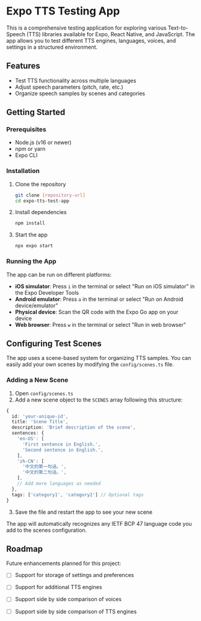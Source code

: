 # Expo TTS Testing App

This is a comprehensive testing application for exploring various Text-to-Speech (TTS) libraries available for Expo, React Native, and JavaScript. The app allows you to test different TTS engines, languages, voices, and settings in a structured environment.

## Features

- Test TTS functionality across multiple languages
- Adjust speech parameters (pitch, rate, etc.)
- Organize speech samples by scenes and categories

## Getting Started

### Prerequisites

- Node.js (v16 or newer)
- npm or yarn
- Expo CLI

### Installation

1. Clone the repository

   ```bash
   git clone [repository-url]
   cd expo-tts-test-app
   ```

2. Install dependencies

   ```bash
   npm install
   ```

3. Start the app

   ```bash
   npx expo start
   ```

### Running the App

The app can be run on different platforms:

- **iOS simulator**: Press `i` in the terminal or select "Run on iOS simulator" in the Expo Developer Tools
- **Android emulator**: Press `a` in the terminal or select "Run on Android device/emulator"
- **Physical device**: Scan the QR code with the Expo Go app on your device
- **Web browser**: Press `w` in the terminal or select "Run in web browser"

## Configuring Test Scenes

The app uses a scene-based system for organizing TTS samples. You can easily add your own scenes by modifying the `config/scenes.ts` file.

### Adding a New Scene

1. Open `config/scenes.ts`
2. Add a new scene object to the `SCENES` array following this structure:

```typescript
{
  id: 'your-unique-id',
  title: 'Scene Title',
  description: 'Brief description of the scene',
  sentences: {
    'en-US': [
      'First sentence in English.',
      'Second sentence in English.',
    ],
    'zh-CN': [
      '中文的第一句话。',
      '中文的第二句话。',
    ],
    // Add more languages as needed
  },
  tags: ['category1', 'category2'] // Optional tags
}
```

3. Save the file and restart the app to see your new scene

The app will automatically recognizes any IETF BCP 47 language code you add to the scenes configuration.

## Roadmap

Future enhancements planned for this project:

- [ ] Support for storage of settings and preferences
- [ ] Support for additional TTS engines
- [ ] Support side by side comparison of voices
- [ ] Support side by side comparison of TTS engines

